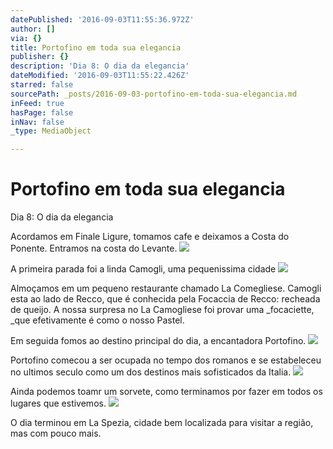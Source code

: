 ```yaml
---
datePublished: '2016-09-03T11:55:36.972Z'
author: []
via: {}
title: Portofino em toda sua elegancia
publisher: {}
description: 'Dia 8: O dia da elegancia'
dateModified: '2016-09-03T11:55:22.426Z'
starred: false
sourcePath: _posts/2016-09-03-portofino-em-toda-sua-elegancia.md
inFeed: true
hasPage: false
inNav: false
_type: MediaObject

---
```

# Portofino em toda sua elegancia

Dia 8: O dia da elegancia

Acordamos em Finale Ligure, tomamos cafe e deixamos a Costa do Ponente. Entramos na costa do Levante.
![](https://the-grid-user-content.s3-us-west-2.amazonaws.com/8f5c9e0d-f51b-4121-901f-89b463b4a48b.jpg)

A primeira parada foi a linda Camogli, uma pequenissima cidade
![](https://the-grid-user-content.s3-us-west-2.amazonaws.com/dab5322e-a349-4469-9ebc-f8e364bec1c3.jpg)

Almoçamos em um pequeno restaurante chamado La Comegliese. Camogli esta ao lado de Recco, que é conhecida pela Focaccia de Recco: recheada de queijo. A nossa surpresa no La Camogliese foi provar uma _focaciette, _que efetivamente é como o nosso Pastel.

Em seguida fomos ao destino principal do dia, a encantadora Portofino.
![](https://the-grid-user-content.s3-us-west-2.amazonaws.com/8e98857b-9dab-4151-98ed-941cc18f9979.jpg)

Portofino comecou a ser ocupada no tempo dos romanos e se estabeleceu no ultimos seculo como um dos destinos mais sofisticados da Italia.
![](https://the-grid-user-content.s3-us-west-2.amazonaws.com/a626db17-0715-4d9e-986d-414d455b6206.jpg)

Ainda podemos toamr um sorvete, como terminamos por fazer em todos os lugares que estivemos.
![](https://the-grid-user-content.s3-us-west-2.amazonaws.com/ac8c6392-e277-4976-b0a3-25363025dc43.jpg)

O dia terminou em La Spezia, cidade bem localizada para visitar a região, mas com pouco mais.